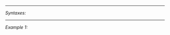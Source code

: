 


---
*Syntaxes:*

<!-- [] call `BIN_fnc_getAntennaFrequency` -->

---
*Example 1:*

<!-- 
```sqf
[] call BIN_fnc_getAntennaFrequency;
``` -->